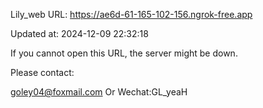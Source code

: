 Lily_web URL: https://ae6d-61-165-102-156.ngrok-free.app

Updated at: 2024-12-09 22:32:18

If you cannot open this URL, the server might be down.

Please contact: 

goley04@foxmail.com Or Wechat:GL_yeaH